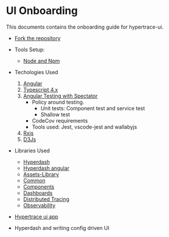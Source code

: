 # UI Onboarding

This documents contains the onboarding guide for hypertrace-ui. 

- [Fork the repository](https://docs.github.com/en/github/getting-started-with-github/fork-a-repo)
                
- Tools Setup: 
    - [Node and Npm](https://www.npmjs.com/get-npm)
       
- Techologies Used
	1. [Angular](https://angular.io/docs)
	2. [Typescript 4.x](https://www.typescriptlang.org/docs/)
	3. [Angular Testing with Spectator](https://github.com/ngneat/spectator)
		- Policy around testing.
			- Unit tests: Component test and service test
			- Shallow test
		- CodeCov requirements
		- Tools used:
			Jest, vscode-jest and wallabyjs
	4. [Rxjs](https://rxjs.dev/guide/overview/)
  5. [D3Js](https://github.com/d3/d3/wiki)
  
- Libraries Used 
	- [Hyperdash](https://github.com/hypertrace/hyperdash/blob/main/README.md)
	- [Hyperdash angular](https://github.com/hypertrace/hyperdash-angular/blob/main/README.md)
	- [Assets-Library](https://github.com/hypertrace/hypertrace-ui/tree/main/projects/assets-library)
	- [Common](https://github.com/hypertrace/hypertrace-ui/tree/main/projects/common)
	- [Components](https://github.com/hypertrace/hypertrace-ui/tree/main/projects/components)
	- [Dashboards](https://github.com/hypertrace/hypertrace-ui/tree/main/projects/dashboards)
	- [Distributed Tracing](https://github.com/hypertrace/hypertrace-ui/tree/main/projects/distributed-tracing)
	- [Observability](https://github.com/hypertrace/hypertrace-ui/tree/main/projects/observability)

- [Hypertrace ui app](https://github.com/hypertrace/hypertrace-ui/tree/main/src)
  
- Hyperdash and writing config driven UI


[^1]: More to be added soon. 
